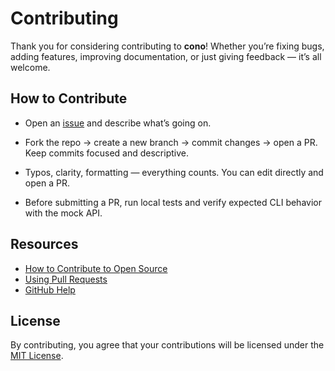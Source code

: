 # Contributing

Thank you for considering contributing to **cono**! Whether you’re fixing bugs, adding features,
improving documentation, or just giving feedback — it’s all welcome.

## How to Contribute

- Open an [issue](https://github.com/doguabaris/cono/issues) and describe what’s going on.

- Fork the repo → create a new branch → commit changes → open a PR.  
  Keep commits focused and descriptive.

- Typos, clarity, formatting — everything counts. You can edit directly and open a PR.

- Before submitting a PR, run local tests and verify expected CLI behavior with the mock API.

## Resources

- [How to Contribute to Open Source](https://opensource.guide/how-to-contribute/)
- [Using Pull Requests](https://help.github.com/articles/about-pull-requests/)
- [GitHub Help](https://help.github.com)

## License

By contributing, you agree that your contributions will be licensed under
the [MIT License](LICENSE).
